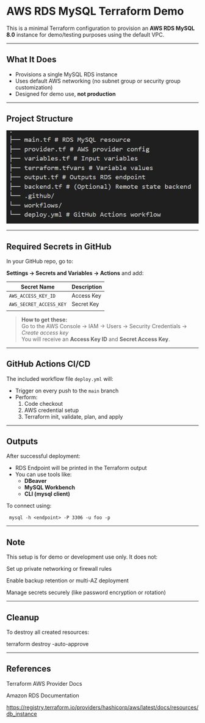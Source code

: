 # AWS RDS MySQL Terraform Demo

This is a minimal Terraform configuration to provision an **AWS RDS MySQL 8.0** instance for demo/testing purposes using the default VPC.

---

##  What It Does

- Provisions a single MySQL RDS instance
- Uses default AWS networking (no subnet group or security group customization)
- Designed for demo use, **not production**

---

##  Project Structure

![Structure](aws-rds-psql/images/RDS-Structure.png)

---

##  Required Secrets in GitHub

In your GitHub repo, go to:

**Settings → Secrets and Variables → Actions** and add:

| Secret Name              | Description        |
|--------------------------|--------------------|
| `AWS_ACCESS_KEY_ID`      | Access Key         |
| `AWS_SECRET_ACCESS_KEY`  | Secret Key         |
|                                               |

>  **How to get these:**  
> Go to the AWS Console → IAM → Users → Security Credentials → _Create access key_  
> You will receive an **Access Key ID** and **Secret Access Key**.

---

##  GitHub Actions CI/CD

The included workflow file `deploy.yml` will:

- Trigger on every push to the `main` branch
- Perform:
  1. Code checkout
  2. AWS credential setup
  3. Terraform init, validate, plan, and apply

---

##  Outputs

After successful deployment:

- RDS Endpoint will be printed in the Terraform output
- You can use tools like:
  - **DBeaver**
  - **MySQL Workbench**
  - **CLI (mysql client)**

To connect using:
```
 mysql -h <endpoint> -P 3306 -u foo -p

```

---

## Note

This setup is for demo or development use only. It does not:

Set up private networking or firewall rules

Enable backup retention or multi-AZ deployment

Manage secrets securely (like password encryption or rotation)

---

## Cleanup

To destroy all created resources:

 terraform destroy -auto-approve

---

## References

   Terraform AWS Provider Docs

   Amazon RDS Documentation

  https://registry.terraform.io/providers/hashicorp/aws/latest/docs/resources/db_instance

